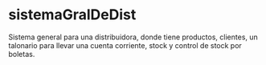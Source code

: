 # sistemaGralDeDist
Sistema general para una distribuidora, donde tiene productos, clientes, un talonario para llevar una cuenta corriente, stock y control de stock por boletas.
